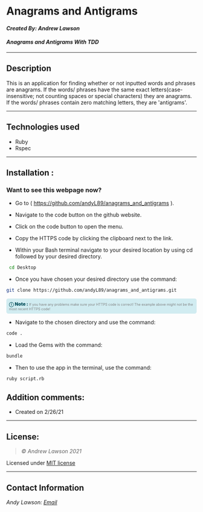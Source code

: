 # Anagrams and Antigrams
#### *Created By: Andrew Lawson*
#### *Anagrams and Antigrams With TDD*

* * *

## Description
This is an application for finding whether or not inputted words and phrases are anagrams. If the words/ phrases have the same exact letters(case-insensitive; not counting spaces or special characters) they are anagrams. If the words/ phrases contain zero matching letters, they are 'antigrams'.
* * *

## Technologies used
* Ruby
* Rspec

* * *


## Installation :
### Want to see this webpage now?

* Go to ( https://github.com/andyL89/anagrams_and_antigrams ).

*  Navigate to the code button on the github website.

* Click on the code button to open the menu.

- Copy the HTTPS code by clicking the clipboard next to the link.

- Within your Bash terminal navigate to your desired location by using cd followed by your desired directory.

```bash
 cd Desktop
```

- Once you have chosen your desired directory use the command:
```bash
git clone https://github.com/andyL89/anagrams_and_antigrams.git
```

<div
  style="
    background-color: #d1ecf1;
    color: grey; padding: 6px;
    font-size: 9px;
    border-radius: 5px;
    border: 1px solid #d4ecf1;
    margin-bottom: 12px"
>
  <span
    style="
      font-size: 12px;
      font-weight: 600;
      color: #0c5460;"
  >
    ⓘ
  </span>
  <span
    style="
      font-size: 12px;
      font-weight: 900;
      color: #0c5460;
      margin-bottom: 24px"
  >
    Note :
  </span>
  If you have any problems make sure your HTTPS code is correct! The example above might not be the most recent HTTPS code!
</div>


* Navigate to the chosen directory and use the command:

``` bash
code .
```

* Load the Gems with the command:

``` bash
bundle
```

* Then to use the app in the terminal, use the command:

``` bash
ruby script.rb
```


## Addition comments:
* Created on 2/26/21


* * *

## License:
> *&copy; Andrew Lawson 2021*

Licensed under [MIT license](https://mit-license.org/)

* * *

## Contact Information
_Andy Lawson: [Email](alawson89@gmail.com)_